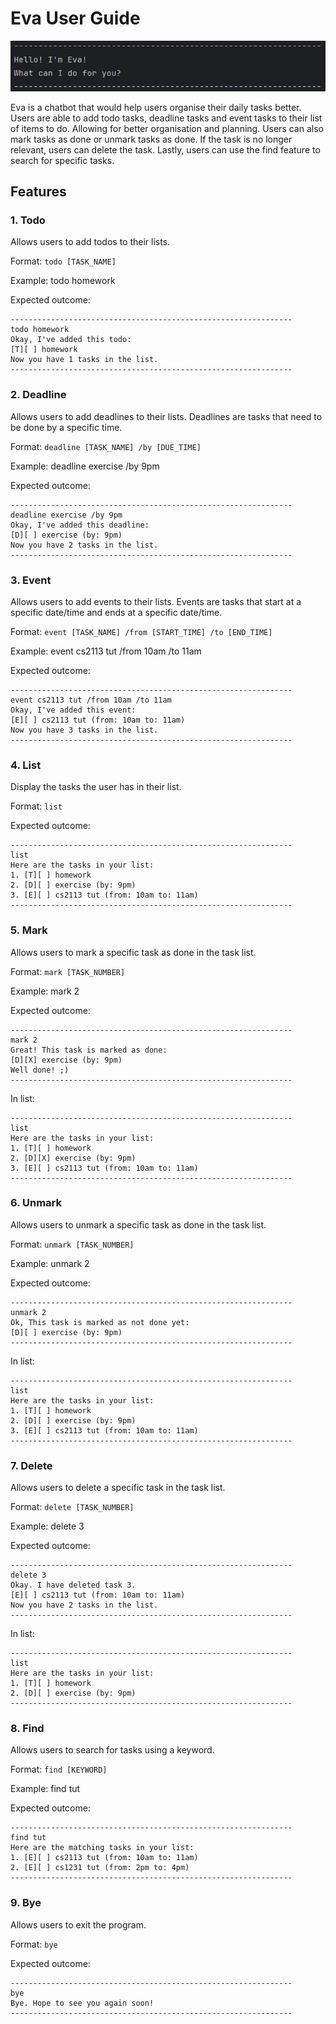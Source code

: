 # Eva User Guide

![Starting Eva](EvaScreenShot.png)

Eva is a chatbot that would help users organise their daily tasks better. Users are able to add todo
tasks, deadline tasks and event tasks to their list of items to do. Allowing for better organisation
and planning. Users can also mark tasks as done or unmark tasks as done. If the task is no longer
relevant, users can delete the task. Lastly, users can use the find feature to search for specific 
tasks.

## Features

### 1. Todo

Allows users to add todos to their lists.

Format: ```todo [TASK_NAME]```

Example: todo homework

Expected outcome:
```
---------------------------------------------------------------
todo homework
Okay, I've added this todo: 
[T][ ] homework
Now you have 1 tasks in the list.
---------------------------------------------------------------
```

### 2. Deadline

Allows users to add deadlines to their lists. 
Deadlines are tasks that need to be done by a specific time.

Format: ```deadline [TASK_NAME] /by [DUE_TIME]```

Example: deadline exercise /by 9pm

Expected outcome:
```
---------------------------------------------------------------
deadline exercise /by 9pm
Okay, I've added this deadline: 
[D][ ] exercise (by: 9pm)
Now you have 2 tasks in the list.
---------------------------------------------------------------
```

### 3. Event

Allows users to add events to their lists.
Events are tasks that start at a specific date/time and ends at a specific date/time.

Format: ```event [TASK_NAME] /from [START_TIME] /to [END_TIME]```

Example: event cs2113 tut /from 10am /to 11am

Expected outcome:
```
---------------------------------------------------------------
event cs2113 tut /from 10am /to 11am
Okay, I've added this event: 
[E][ ] cs2113 tut (from: 10am to: 11am)
Now you have 3 tasks in the list.
---------------------------------------------------------------
```

### 4. List

Display the tasks the user has in their list.

Format: ```list```

Expected outcome:
```
---------------------------------------------------------------
list
Here are the tasks in your list:
1. [T][ ] homework
2. [D][ ] exercise (by: 9pm)
3. [E][ ] cs2113 tut (from: 10am to: 11am)
---------------------------------------------------------------
```

### 5. Mark

Allows users to mark a specific task as done in the task list.

Format: ```mark [TASK_NUMBER]```

Example: mark 2

Expected outcome:
```
---------------------------------------------------------------
mark 2
Great! This task is marked as done: 
[D][X] exercise (by: 9pm)
Well done! ;)
---------------------------------------------------------------
```
In list:
```
---------------------------------------------------------------
list
Here are the tasks in your list:
1. [T][ ] homework
2. [D][X] exercise (by: 9pm)
3. [E][ ] cs2113 tut (from: 10am to: 11am)
---------------------------------------------------------------
```


### 6. Unmark

Allows users to unmark a specific task as done in the task list.

Format: ```unmark [TASK_NUMBER]```

Example: unmark 2

Expected outcome:
```
---------------------------------------------------------------
unmark 2
Ok, This task is marked as not done yet: 
[D][ ] exercise (by: 9pm)
---------------------------------------------------------------
```
In list:
```
---------------------------------------------------------------
list
Here are the tasks in your list:
1. [T][ ] homework
2. [D][ ] exercise (by: 9pm)
3. [E][ ] cs2113 tut (from: 10am to: 11am)
---------------------------------------------------------------
```


### 7. Delete

Allows users to delete a specific task in the task list.

Format: ```delete [TASK_NUMBER]```

Example: delete 3

Expected outcome:
```
---------------------------------------------------------------
delete 3
Okay. I have deleted task 3.
[E][ ] cs2113 tut (from: 10am to: 11am)
Now you have 2 tasks in the list.
---------------------------------------------------------------
```
In list:
```
---------------------------------------------------------------
list
Here are the tasks in your list:
1. [T][ ] homework
2. [D][ ] exercise (by: 9pm)
---------------------------------------------------------------
```

### 8. Find

Allows users to search for tasks using a keyword.

Format: ```find [KEYWORD]```

Example: find tut

Expected outcome:
```
---------------------------------------------------------------
find tut
Here are the matching tasks in your list:
1. [E][ ] cs2113 tut (from: 10am to: 11am)
2. [E][ ] cs1231 tut (from: 2pm to: 4pm)
---------------------------------------------------------------
```

### 9. Bye

Allows users to exit the program.

Format: ```bye```

Expected outcome:
```
---------------------------------------------------------------
bye
Bye. Hope to see you again soon!
---------------------------------------------------------------
```

